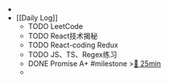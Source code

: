 -
- [[Daily Log]]
	- TODO LeetCode
	- TODO React技术揭秘
	- TODO React-coding Redux
	- TODO JS、TS、Regex练习
	- DONE Promise A+ #milestone >[🍅 25min](#agenda-pomo://?t=f-1689827894944-1500)
	-